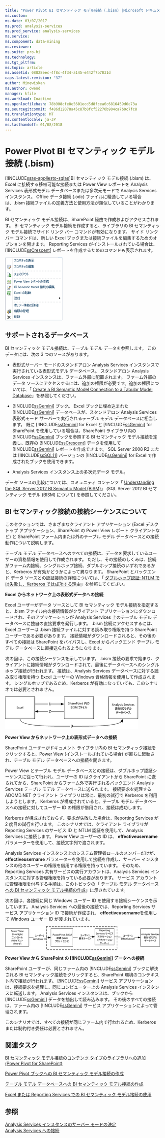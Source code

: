 ```yaml
---
title: "Power Pivot BI セマンティック モデル接続 (.bism) |Microsoft ドキュメント"
ms.custom: 
ms.date: 03/07/2017
ms.prod: analysis-services
ms.prod_service: analysis-services
ms.service: 
ms.component: data-mining
ms.reviewer: 
ms.suite: pro-bi
ms.technology: 
ms.tgt_pltfrm: 
ms.topic: article
ms.assetid: 08828eec-4f8c-4f34-a145-e442f7b7031d
caps.latest.revision: "37"
author: Minewiskan
ms.author: owend
manager: kfile
ms.workload: Inactive
ms.openlocfilehash: 78b908cfe8e5601ecd5d8fcea6c6816459d6e73a
ms.sourcegitcommit: f486d12078a45c87b0fcf52270b904ca7b0c7fc8
ms.translationtype: MT
ms.contentlocale: ja-JP
ms.lasthandoff: 01/08/2018
---
```

# <a name="power-pivot-bi-semantic-model-connection-bism"></a>Power Pivot BI セマンティック モデル接続 (.bism)
[!INCLUDE[ssas-appliesto-sqlas](../../includes/ssas-appliesto-sqlas.md)]BI セマンティック モデル接続 (.bism) は、Excel に接続する移植可能な接続または Power View レポートを Analysis Services 表形式モデル データベースまたは多次元モードで Analysis Services インスタンス。 Office データ接続 (.odc) ファイルに精通している場合は、.bism 接続ファイルの定義方法と使用方法が類似していることがわかります。  
  
 BI セマンティック モデル接続は、SharePoint 経由で作成およびアクセスされます。 BI セマンティック モデル接続を作成すると、ライブラリの BI セマンティック モデル接続でサイド リンク バー コマンドが有効になります。 サイド リンク バー コマンドは、新しい Excel ブックまたは接続ファイルを編集するためのオプションを開きます。 Reporting Services がインストールされている場合は、 [!INCLUDE[ssCrescent](../../includes/sscrescent-md.md)] レポートを作成するためのコマンドも表示されます。  
  
 ![スクリーン ショットの BISM サイド リンク バー コマンド](../../analysis-services/power-pivot-sharepoint/media/ssas-bism-quicklaunch.gif "スクリーン ショットの BISM サイド リンク バー コマンド")  
  
##  <a name="bkmk_prereq"></a> サポートされるデータベース  
 BI セマンティック モデル接続は、テーブル モデル データを参照します。 このデータには、次の 3 つのソースがあります。  
  
-   表形式サーバー モードのスタンドアロン Analysis Services インスタンスで実行されている表形式モデル データベース。 スタンドアロン Analysis Services インスタンスは、ファーム外部に配置されます。 ファーム外部のデータ ソースにアクセスするには、追加の権限が必要です。追加の権限については、「 [Create a BI Semantic Model Connection to a Tabular Model Database](../../analysis-services/power-pivot-sharepoint/create-a-bi-semantic-model-connection-to-a-tabular-model-database.md)」を参照してください。  
  
-   [!INCLUDE[ssGemini](../../includes/ssgemini-md.md)] ブック。 Excel ブックに埋め込まれた [!INCLUDE[ssGemini](../../includes/ssgemini-md.md)] データベースが、スタンドアロン Analysis Services 表形式モード サーバーで実行されるテーブル モデル データベースに相当します。 既に [!INCLUDE[ssGemini](../../includes/ssgemini-md.md)] for Excel と [!INCLUDE[ssGemini](../../includes/ssgemini-md.md)] for SharePoint を使用している場合は、SharePoint ライブラリ内の [!INCLUDE[ssGemini](../../includes/ssgemini-md.md)] ブックを参照する BI セマンティック モデル接続を定義し、既存の [!INCLUDE[ssCrescent](../../includes/sscrescent-md.md)] データを使用して [!INCLUDE[ssGemini](../../includes/ssgemini-md.md)] レポートを作成できます。  SQL Server 2008 R2 または [!INCLUDE[ssSQL11](../../includes/sssql11-md.md)] バージョンの [!INCLUDE[ssGemini](../../includes/ssgemini-md.md)] for Excel で作成されたブックを使用できます。  
  
-   Analysis Services インスタンス上の多次元データ モデル。  
  
 データ ソースの比較については、コミュニティ コンテンツ「 [Understanding the SQL Server 2012 BI Semantic Model (BISM)](http://www.mssqltips.com/sqlservertip/2818/understanding-the-sql-server-2012-bi-semantic-model-bism/)」 (SQL Server 2012 BI セマンティック モデル (BISM) について) を参照してください。  
  
## <a name="understanding-the-connection-sequence-for-bi-semantic-connections"></a>BI セマンティック接続の接続シーケンスについて  
 このセクションでは、さまざまなクライアント アプリケーション (Excel デスクトップ アプリケーション、SharePoint の Power View レポート クライアントなど) と SharePoint ファーム内または外のテーブル モデル データベースとの接続動作について説明します。  
  
 テーブル モデル データベースへのすべての接続は、データを要求しているユーザーの資格情報を使用して作成されます。 ただし、その接続のしくみは、接続がファーム内接続、シングルホップ接続、ダブルホップ接続のいずれであるかと、Kerberos が有効かどうかによって異なります。 SharePoint とバックエンド データ ソースとの認証接続の詳細については、「 [ダブルホップ認証: NTLM では失敗し、Kerberos では成功する理由](http://go.microsoft.com/fwlink/?LinkId=237137)」を参照してください。  
  
 **Excel からネットワーク上の表形式データへの接続**  
  
 Excel ユーザーがデータ ソースとして BI セマンティック モデル接続を指定すると、.bism ファイル内の接続情報がクライアント アプリケーションにダウンロードされ、そのアプリケーションが Analysis Services 上のテーブル モデル データベースに独自の直接要求を発行します。 .bism 接続にアクセスするには、Excel ユーザーは .bism 接続ファイルに対する読み取り権限を持つ SharePoint ユーザーである必要があります。 接続情報がダウンロードされると、その後のすべての接続は SharePoint をバイパスし、Excel からバックエンド テーブル モデル データベースに直接送られるようになります。  
  
 次の図は、この接続シーケンスを示しています。 .bism 接続の要求で始まり、クライアントに接続情報がダウンロードされて、最後にデータベースへのシングルホップ接続が行われます。 接続は、Analysis Services データベースに対する読み取り権限を持つ Excel ユーザーの Windows 資格情報を使用して作成されます。 シングルホップであるため、Kerberos が有効になっていても、このシナリオでは必要とされません。  
  
 ![Excel からテーブル モデル データベースへの接続](../../analysis-services/power-pivot-sharepoint/media/ssas-powerpivotbismconnection-1.gif "Excel からテーブル モデル データベースへの接続")  
  
 **Power View からネットワーク上の表形式データへの接続**  
  
 SharePoint ユーザーがドキュメント ライブラリ内の BI セマンティック接続をクリックすると、Power View (インストールされている場合) が直ちに起動され、テーブル モデル データベースへの接続を開きます。  
  
 Power View とテーブル モデル データベースとの接続は、ダブルホップ認証シーケンスに従って行われ、ユーザーの ID はクライアントから SharePoint に送られてから、SharePoint からファーム外で実行されるバックエンド Analysis Services テーブル モデル データベースに送られます。 接続要求を処理する ADOMD.NET クライアント ライブラリは常に、最初の試行で Kerberos を利用しようとします。 Kerberos が構成されていると、テーブル モデル データベースへの接続に対してユーザー ID の権限が借用され、接続は成功します。  
  
 Kerberos が構成されておらず、要求が失敗した場合は、Reporting Services が 2 度目の試行を行います。 このシナリオでは、クライアント ライブラリが Reporting Services のサービス ID と NTLM 認証を使用して、Analysis Services に接続します。 Power View ユーザーの ID は、 **effectiveusername** パラメーターを使用して、接続文字列で渡されます。  
  
 Analysis Services インスタンス上のシステム管理者ロールのメンバーだけが、 **effectiveusername** パラメーターを使用して接続を作成し、サーバー インスタンスの他のユーザーの権限を借用する権限を持っています。 そのため、Reporting Services 共有サービスの実行アカウントは、Analysis Services インスタンスに対する管理権限を持っている必要があります。  サービス アカウントに管理権限を付与する手順は、このトピックの「 [テーブル モデル データベースへの BI セマンティック モデル接続の作成](../../analysis-services/power-pivot-sharepoint/create-a-bi-semantic-model-connection-to-a-tabular-model-database.md)」に示されています。  
  
 次の図は、各接続に同じ Windows ユーザー ID を使用する接続シーケンスを示しています。 Analysis Services への最後の接続では、Reporting Services サービス アプリケーション ID で接続が作成され、 **effectiveusername**を使用して Windows ユーザー ID が渡されています。  
  
 ![表形式 db に対する借用の接続](../../analysis-services/power-pivot-sharepoint/media/ssas-powerpivotbismconnection-2.gif "表形式 db に対する借用の接続")  
  
 **Power View から SharePoint の [!INCLUDE[ssGemini](../../includes/ssgemini-md.md)] データへの接続**  
  
 SharePoint ユーザーが、同じファーム内の [!INCLUDE[ssGemini](../../includes/ssgemini-md.md)] ブックに解決される BI セマンティック接続をクリックすると、SharePoint 環境のコンテキスト内で接続が行われます。 [!INCLUDE[ssGemini](../../includes/ssgemini-md.md)] サービス アプリケーションは、接続要求を処理し、同じコンピューター上の Analysis Services インスタンスに転送します。 Analysis Services インスタンスは、ブックから [!INCLUDE[ssGemini](../../includes/ssgemini-md.md)] データを抽出して読み込みます。 その後のすべての接続は、ファーム内の [!INCLUDE[ssGemini](../../includes/ssgemini-md.md)] サービス アプリケーションによって管理されます。  
  
 このシナリオでは、すべての接続が同じファーム内で行われるため、Kerberos または制約付き委任は必要とされません。  
  
##  <a name="bkmk_rel"></a> 関連タスク  
 [BI セマンティック モデル接続のコンテンツ タイプのライブラリへの追加 (Power Pivot for SharePoint)](../../analysis-services/power-pivot-sharepoint/add-bi-semantic-model-connection-content-type-to-library.md)  
  
 [Power Pivot ブックへの BI セマンティック モデル接続の作成](../../analysis-services/power-pivot-sharepoint/create-a-bi-semantic-model-connection-to-a-power-pivot-workbook.md)  
  
 [テーブル モデル データベースへの BI セマンティック モデル接続の作成](../../analysis-services/power-pivot-sharepoint/create-a-bi-semantic-model-connection-to-a-tabular-model-database.md)  
  
 [Excel または Reporting Services での BI セマンティック モデル接続の使用](../../analysis-services/power-pivot-sharepoint/use-a-bi-semantic-model-connection-in-excel-or-reporting-services.md)  
  
## <a name="see-also"></a>参照  
 [Analysis Services インスタンスのサーバー モードの決定](../../analysis-services/instances/determine-the-server-mode-of-an-analysis-services-instance.md)   
 [Analysis Services への接続](../../analysis-services/instances/connect-to-analysis-services.md)  
  
  
